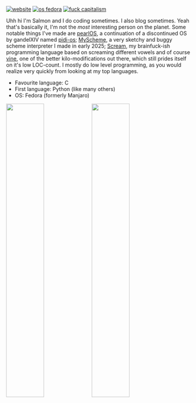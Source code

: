 <a href="https://callmesalmon.github.io/"><img src="https://img.shields.io/badge/website-callmesalmon.github.io-black?labelColor=000102&color=17e845&style=flat-square" alt="website"></a>
<a href="https://fedoraproject.org/"><img src="https://img.shields.io/badge/os-fedora-black?labelColor=000102&color=17e845&style=flat-square" alt="os fedora"></a>
<a href="#"><img src="https://img.shields.io/badge/fuck-capitalism-black?labelColor=000102&color=17e845&style=flat-square" alt="fuck capitalism"></a>

Uhh hi I'm Salmon and I do coding sometimes. I also blog sometimes. Yeah that's basically it, I'm not the *most* interesting person on the planet.
Some notable things I've made are [pearlOS](https://github.com/callmesalmon/pearlOS), a continuation of a discontinued OS by gandelXIV named
[pidi-os](https://github.com/gandelXIV/pidi-os); [MyScheme](https://github.com/callmesalmon/myscheme), a very sketchy and buggy scheme interpreter
I made in early 2025; [Scream](https://github.com/callmesalmon/scream), my brainfuck-ish programming language based on screaming different vowels
and of course [vine](https://github.com/callmesalmon/vine), one of the better kilo-modifications out there, which still prides itself on it's low
LOC-count. I mostly do low level programming, as you would realize very quickly from looking at my top languages.

* Favourite language: C
* First language: Python (like many others)
* OS: Fedora (formerly Manjaro)

<a href="#"><img width="45%" src="https://github-readme-stats.vercel.app/api/top-langs/?username=callmesalmon&theme=nord&border_radius=0&layout=compact&bg_color=000102&title_color=17e845&icon_color=17e845&text_color=ffffff&border_color=000102"/></a>
<a href="#"><img width="45%" src="https://github-readme-stats.vercel.app/api/?username=callmesalmon&theme=nord&border_radius=0&show_icons=true&layout=compact&bg_color=000102&title_color=17e845&icon_color=17e845&text_color=ffffff&border_color=000102"/></a>
